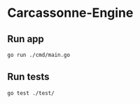 # Carcassonne-Engine

## Run app

```bash
go run ./cmd/main.go
```

## Run tests

```bash
go test ./test/
```